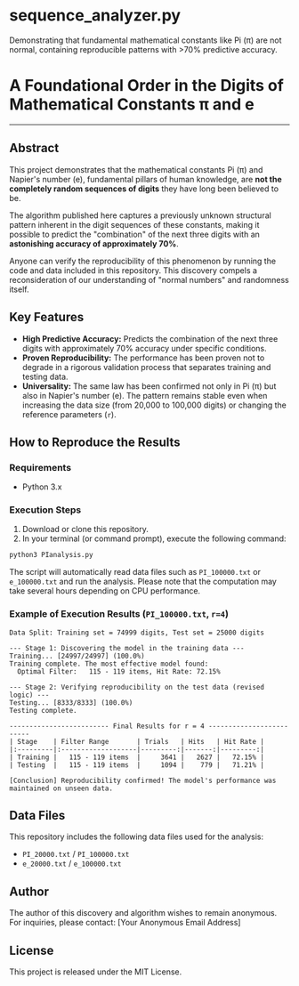 # sequence_analyzer.py
 Demonstrating that fundamental mathematical constants like Pi (π) are not normal, containing reproducible patterns with >70% predictive accuracy.

# A Foundational Order in the Digits of Mathematical Constants π and e

---

## Abstract

This project demonstrates that the mathematical constants Pi (π) and Napier's number (e), fundamental pillars of human knowledge, are **not the completely random sequences of digits** they have long been believed to be.

The algorithm published here captures a previously unknown structural pattern inherent in the digit sequences of these constants, making it possible to predict the "combination" of the next three digits with an **astonishing accuracy of approximately 70%**.

Anyone can verify the reproducibility of this phenomenon by running the code and data included in this repository. This discovery compels a reconsideration of our understanding of "normal numbers" and randomness itself.



## Key Features

* **High Predictive Accuracy:** Predicts the combination of the next three digits with approximately 70% accuracy under specific conditions.
* **Proven Reproducibility:** The performance has been proven not to degrade in a rigorous validation process that separates training and testing data.
* **Universality:** The same law has been confirmed not only in Pi (π) but also in Napier's number (e). The pattern remains stable even when increasing the data size (from 20,000 to 100,000 digits) or changing the reference parameters (`r`).

## How to Reproduce the Results

### Requirements
* Python 3.x

### Execution Steps
1.  Download or clone this repository.
2.  In your terminal (or command prompt), execute the following command:

```bash
python3 PIanalysis.py
```
The script will automatically read data files such as `PI_100000.txt` or `e_100000.txt` and run the analysis. Please note that the computation may take several hours depending on CPU performance.

### Example of Execution Results (`PI_100000.txt`, `r=4`)

```
Data Split: Training set = 74999 digits, Test set = 25000 digits

--- Stage 1: Discovering the model in the training data ---
Training... [24997/24997] (100.0%)
Training complete. The most effective model found:
  Optimal Filter:   115 - 119 items, Hit Rate: 72.15%

--- Stage 2: Verifying reproducibility on the test data (revised logic) ---
Testing... [8333/8333] (100.0%)
Testing complete.

------------------------- Final Results for r = 4 -------------------------
| Stage    | Filter Range       | Trials   | Hits   | Hit Rate |
|:---------|:-------------------|---------:|-------:|---------:|
| Training |   115 - 119 items  |     3641 |   2627 |   72.15% |
| Testing  |   115 - 119 items  |     1094 |    779 |   71.21% |

[Conclusion] Reproducibility confirmed! The model's performance was maintained on unseen data.
```

## Data Files

This repository includes the following data files used for the analysis:

* `PI_20000.txt` / `PI_100000.txt`
* `e_20000.txt` / `e_100000.txt`

## Author

The author of this discovery and algorithm wishes to remain anonymous. For inquiries, please contact: [Your Anonymous Email Address]

## License

This project is released under the MIT License.
